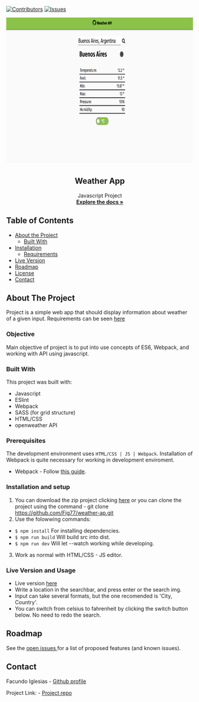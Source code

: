 [![Contributors][contributors-shield]][contributors-url]
[![Issues][issues-shield]][issues-url]
<br />
<p align="center">
  <img src="rest.png" alt="menu" width="718" height="394">
  <h2 align="center">Weather App</h2>
  <p align="center">
  	Javascript Project
    <br />
    <a href="https://github.com/Fig77/weather-ap"><strong>Explore the docs »</strong></a>
    <br />
</p>


<!-- TABLE OF CONTENTS -->
## Table of Contents

* [About the Project](#about-the-project)
  * [Built With](#built-with)
* [Installation](#installation-and-setup)
	* [Requirements](#perquisites)
* [Live Version](#live-version-and-usage)
* [Roadmap](#roadmap)
* [License](#license)
* [Contact](#contact)


<!-- ABOUT THE PROJECT -->
## About The Project 
Project is a simple web app that should display information about weather of a given input. Requirements can be seen
[here](https://www.theodinproject.com/courses/javascript/lessons/weather-app)

### Objective
Main objective of project is to put into use concepts of ES6, Webpack, and working with API using javascript.

### Built With
This project was built with: 
* Javascript
* ESlint
* Webpack
* SASS (for grid structure)
* HTML/CSS
* openweather API

### Prerequisites
 The development environment uses `HTML/CSS | JS | Webpack`. Installation of Webpack is quite necessary for working in development enviroment.
  - Webpack - Follow [this guide](https://webpack.js.org/guides/installation/).
  
### Installation and setup
1. You can download the zip project clicking [here](https://github.com/Fig77/weather-ap.git) or you can clone the project using the command - git clone <https://github.com/Fig77/weather-ap.git>
2. Use the folowwing commands: 

- `$ npm install` For installing dependencies.
- `$ npm run build` Will build src into dist.
- `$ npm run dev` Will let --watch working while developing.

3. Work as normal with HTML/CSS - JS editor.

### Live Version and Usage

* Live version [here](https://fig77.github.io/weather-ap/index.html)
* Write a location in the searchbar, and press enter or the search img.
* Input can take several formats, but the one recomended is 'City, Country'.
* You can switch from celsius to fahrenheit by clicking the switch button below. No need to redo the search.

<!-- ROADMAP -->

## Roadmap

See the [open issues ](https://github.com/Fig77/weather-ap/issues)for a list of proposed features (and known issues).

<!-- CONTACT -->
## Contact

Facundo Iglesias - [Github profile](https://github.com/Fig77)

Project Link: - [Project repo](https://github.com/Fig77/weather-ap)

<!-- MARKDOWN LINKS & IMAGES -->
<!-- https://www.markdownguide.org/basic-syntax/#reference-style-links -->
[contributors-shield]: https://img.shields.io/badge/Contributors-1-brightgreen
[contributors-url]: https://github.com/Fig77/weather-ap/graphs/contributors
[issues-shield]: https://img.shields.io/badge/issues-0-%2300ff00
[issues-url]: https://github.com/Fig77/weather-ap/issues
[product-screenshot]: assets/menu.png
